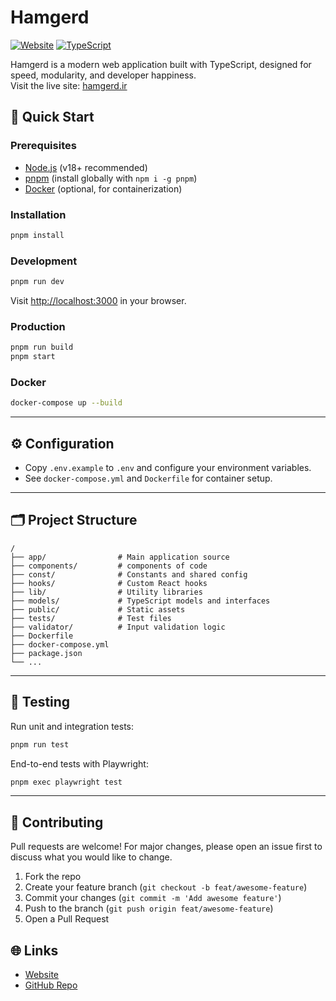 # Hamgerd

[![Website](https://img.shields.io/badge/website-hamgerd.ir-blue?style=flat-square)](https://www.hamgerd.ir)
[![TypeScript](https://img.shields.io/badge/code-typescript-blue?style=flat-square)](https://www.typescriptlang.org/)

Hamgerd is a modern web application built with TypeScript, designed for speed, modularity, and developer happiness.  
Visit the live site: [hamgerd.ir](https://www.hamgerd.ir)

## 🚀 Quick Start

### Prerequisites

- [Node.js](https://nodejs.org/) (v18+ recommended)
- [pnpm](https://pnpm.io/) (install globally with `npm i -g pnpm`)
- [Docker](https://www.docker.com/) (optional, for containerization)

### Installation

```bash
pnpm install
```

### Development

```bash
pnpm run dev
```

Visit [http://localhost:3000](http://localhost:3000) in your browser.

### Production

```bash
pnpm run build
pnpm start
```

### Docker

```bash
docker-compose up --build
```

---

## ⚙️ Configuration

- Copy `.env.example` to `.env` and configure your environment variables.
- See `docker-compose.yml` and `Dockerfile` for container setup.

---

## 🗂️ Project Structure

```
/
├── app/                # Main application source
├── components/         # components of code
├── const/              # Constants and shared config
├── hooks/              # Custom React hooks
├── lib/                # Utility libraries
├── models/             # TypeScript models and interfaces
├── public/             # Static assets
├── tests/              # Test files
├── validator/          # Input validation logic
├── Dockerfile
├── docker-compose.yml
├── package.json
└── ...
```

---

## 🧪 Testing

Run unit and integration tests:

```bash
pnpm run test
```

End-to-end tests with Playwright:

```bash
pnpm exec playwright test
```

---

## 🤝 Contributing

Pull requests are welcome! For major changes, please open an issue first to discuss what you would like to change.

1. Fork the repo
2. Create your feature branch (`git checkout -b feat/awesome-feature`)
3. Commit your changes (`git commit -m 'Add awesome feature'`)
4. Push to the branch (`git push origin feat/awesome-feature`)
5. Open a Pull Request

## 🌐 Links

- [Website](https://www.hamgerd.ir)
- [GitHub Repo](https://github.com/j2a1ck/hamgerd)
